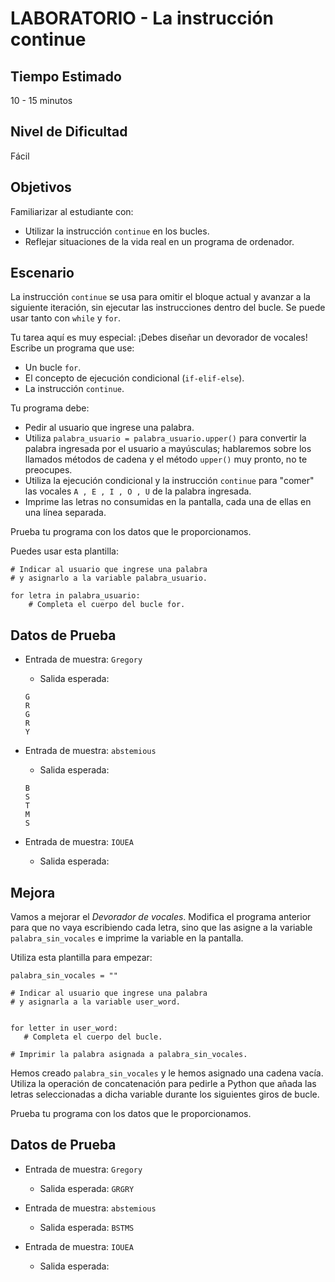 # LABORATORIO - La instrucción continue

## Tiempo Estimado

10 - 15 minutos

## Nivel de Dificultad

Fácil

## Objetivos

Familiarizar al estudiante con:

* Utilizar la instrucción `continue` en los bucles.
* Reflejar situaciones de la vida real en un programa de ordenador.

## Escenario

La instrucción `continue` se usa para omitir el bloque actual y avanzar a la siguiente iteración, sin ejecutar las instrucciones dentro del bucle. Se puede usar tanto con `while` y `for`.

Tu tarea aquí es muy especial: ¡Debes diseñar un devorador de vocales! Escribe un programa que use:

* Un bucle `for`.
* El concepto de ejecución condicional (`if-elif-else`).
* La instrucción `continue`.

Tu programa debe:

* Pedir al usuario que ingrese una palabra.
* Utiliza `palabra_usuario = palabra_usuario.upper()` para convertir la palabra ingresada por el usuario a mayúsculas; hablaremos sobre los llamados métodos de cadena y el método `upper()` muy pronto, no te preocupes.
* Utiliza la ejecución condicional y la instrucción `continue` para "comer" las vocales `A , E , I , O , U` de la palabra ingresada.
* Imprime las letras no consumidas en la pantalla, cada una de ellas en una línea separada.

Prueba tu programa con los datos que le proporcionamos.

Puedes usar esta plantilla:

```
# Indicar al usuario que ingrese una palabra
# y asignarlo a la variable palabra_usuario.

for letra in palabra_usuario:
    # Completa el cuerpo del bucle for.
```

## Datos de Prueba

* Entrada de muestra: `Gregory`
    * Salida esperada:

    ```
    G
    R
    G
    R
    Y
    ```

* Entrada de muestra: `abstemious`
    * Salida esperada:
    
    ```
    B
    S
    T
    M
    S
    ```

* Entrada de muestra: `IOUEA`
    * Salida esperada:


## Mejora

Vamos a mejorar el *Devorador de vocales*. Modifica el programa anterior para que no vaya escribiendo cada letra, sino que las asigne a la variable `palabra_sin_vocales` e imprime la variable en la pantalla.

Utiliza esta plantilla para empezar:

```
palabra_sin_vocales = ""

# Indicar al usuario que ingrese una palabra
# y asignarla a la variable user_word.


for letter in user_word:
   # Completa el cuerpo del bucle.

# Imprimir la palabra asignada a palabra_sin_vocales.
```

Hemos creado `palabra_sin_vocales` y le hemos asignado una cadena vacía. Utiliza la operación de concatenación para pedirle a Python que añada las letras seleccionadas a dicha variable durante los siguientes giros de bucle.

Prueba tu programa con los datos que le proporcionamos.

## Datos de Prueba

* Entrada de muestra: `Gregory`
    * Salida esperada: `GRGRY`

* Entrada de muestra: `abstemious`
    * Salida esperada: `BSTMS`

* Entrada de muestra: `IOUEA`
    * Salida esperada: 
